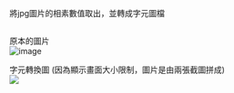 將jpg圖片的相素數值取出，並轉成字元圖檔


## 
原本的圖片  
![image](https://user-images.githubusercontent.com/45085286/137494327-506b2945-19db-4a18-9ae0-489426d70769.png)
  
字元轉換圖 (因為顯示畫面大小限制，圖片是由兩張截圖拼成)   
![](https://playlab.computing.ncku.edu.tw:3001/uploads/upload_d6a0cb811fb33adc1dd6e51545ed92fd.png)

